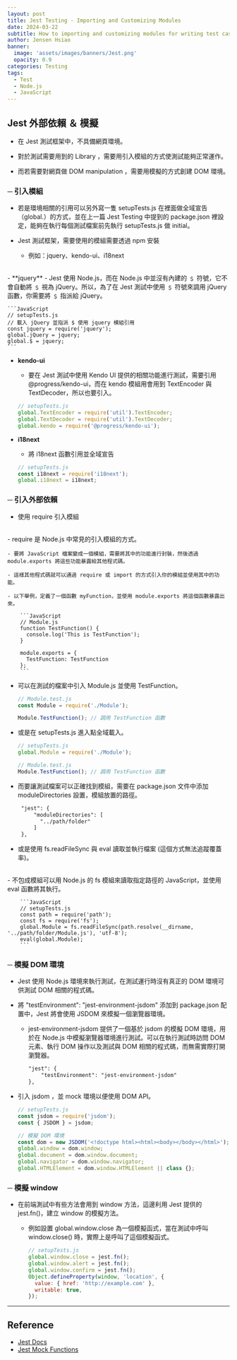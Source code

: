 ```yaml
---
layout: post
title: Jest Testing - Importing and Customizing Modules
date: 2024-03-22
subtitle: How to importing and customizing modules for writing test case of unit testing.
author: Jensen Hsiao
banner:
  image: 'assets/images/banners/Jest.png'
  opacity: 0.9
categories: Testing
tags:
  - Test
  - Node.js
  - JavaScript
--- 
```

## Jest 外部依賴 ＆ 模擬

- 在 Jest 測試框架中，不具備網頁環境。  

- 對於測試需要用到的 Library ，需要用引入模組的方式使測試能夠正常運作。  

- 而若需要對網頁做 DOM manipulation ，需要用模擬的方式創建 DOM 環境。  

### ─ 引入模組  

-  若是環境相關的引用可以另外寫一隻 setupTests.js 在裡面做全域宣告（global.）的方式，並在上一篇 Jest Testing 中提到的 package.json 裡設定，能夠在執行每個測試檔案前先執行 setupTests.js 做 initial。  

- Jest 測試框架，需要使用的模組需要透過 npm 安裝  
    - 例如：jquery、kendo-ui、i18next  
<br>
- **jquery**  
    - Jest 使用 Node.js，而在 Node.js 中並沒有內建的 ﹩ 符號，它不會自動將 ﹩ 視為 jQuery。所以，為了在 Jest 測試中使用 ﹩ 符號來調用 jQuery 函數，你需要將 ﹩ 指派給 jQuery。  
    
    ```JavaScript
    // setupTests.js
    // 載入 jQuery 並指派 $ 使用 jquery 模組引用
    const jquery = require('jquery');
    global.jQuery = jquery;
    global.$ = jquery;
    ```

- **kendo-ui**  
    - 要在 Jest 測試中使用 Kendo UI 提供的相關功能進行測試，需要引用 @progress/kendo-ui，而在 kendo 模組用會用到 TextEncoder 與 TextDecoder，所以也要引入。  
    
    ```JavaScript
    // setupTests.js
    global.TextEncoder = require('util').TextEncoder;
    global.TextDecoder = require('util').TextDecoder;
    global.kendo = require('@progress/kendo-ui');
    ```

- **i18next**  
    - 將 i18next 函數引用並全域宣告  
    
    ```JavaScript
    // setupTests.js
    const i18next = require('i18next');
    global.i18next = i18next;
    ```
    

### ─ 引入外部依賴  

- 使用 require 引入模組  
<br>
    - require 是 Node.js 中常見的引入模組的方式。  

    - 要將 JavaScript 檔案變成一個模組，需要將其中的功能進行封裝，然後透過 module.exports 將這些功能暴露給其他程式碼。
    
    - 這樣其他程式碼就可以通過 require 或 import 的方式引入你的模組並使用其中的功能。
    
    - 以下舉例，定義了一個函數 myFunction，並使用 module.exports 將這個函數暴露出來。
    
        ```JavaScript
        // Module.js
        function TestFunction() {
          console.log('This is TestFunction');
        }

        module.exports = {
          TestFunction: TestFunction
        };
        ```

   - 可以在測試的檔案中引入 Module.js 並使用 TestFunction。  
   
        ```JavaScript
        // Module.test.js
        const Module = require('./Module');

        Module.TestFunction(); // 調用 TestFunction 函數
        ```

   - 或是在 setupTests.js 進入點全域載入。  
   
        ```JavaScript
        // setupTests.js
        global.Module = require('./Module');

        // Module.test.js
        Module.TestFunction(); // 調用 TestFunction 函數
        ```

   - 而要讓測試檔案可以正確找到模組，需要在 package.json 文件中添加 moduleDirectories 設置，模組放置的路徑。  
   
       ```XML
        "jest": {
            "moduleDirectories": [
              "../path/folder"
            ]
        },
       ```

- 或是使用 fs.readFileSync 與 eval 讀取並執行檔案 (這個方式無法追蹤覆蓋率)。  
<br>
    - 不包成模組可以用 Node.js 的 fs 模組來讀取指定路徑的 JavaScript，並使用 eval 函數將其執行。  
    
        ```JavaScript
        // setupTests.js
        const path = require('path');
        const fs = require('fs');
        global.Module = fs.readFileSync(path.resolve(__dirname, '../path/folder/Module.js'), 'utf-8');
        eval(global.Module);
        ```
   
    
### ─ 模擬 DOM 環境  

- Jest 使用 Node.js 環境來執行測試，在測試運行時沒有真正的 DOM 環境可供測試 DOM 相關的程式碼。  

- 將 "testEnvironment": "jest-environment-jsdom" 添加到 package.json 配置中，Jest 將會使用 JSDOM 來模擬一個瀏覽器環境。  

    - jest-environment-jsdom 提供了一個基於 jsdom 的模擬 DOM 環境，用於在 Node.js 中模擬瀏覽器環境進行測試。可以在執行測試時訪問 DOM 元素、執行 DOM 操作以及測試與 DOM 相關的程式碼，而無需實際打開瀏覽器。  

        ```XML
        "jest": {
            "testEnvironment": "jest-environment-jsdom"
        },
        ```

- 引入 jsdom ，並 mock 環境以便使用 DOM API。  

    ```JavaScript
    // setupTests.js
    const jsdom = require('jsdom');
    const { JSDOM } = jsdom;

    // 模擬 DOM 環境
    const dom = new JSDOM('<!doctype html><html><body></body></html>');
    global.window = dom.window;
    global.document = dom.window.document;
    global.navigator = dom.window.navigator;
    global.HTMLElement = dom.window.HTMLElement || class {};
    ```


### ─ 模擬 window  

- 在前端測試中有些方法會用到 window 方法，這邊利用 Jest 提供的 jest.fn()，建立 window 的模擬方法。  
    
    - 例如設置 global.window.close 為一個模擬函式，當在測試中呼叫 window.close() 時，實際上是呼叫了這個模擬函式。  
    
        ```JavaScript
        // setupTests.js
        global.window.close = jest.fn();
        global.window.alert = jest.fn();
        global.window.confirm = jest.fn();
        Object.defineProperty(window, 'location', {
          value: { href: 'http://example.com' },
          writable: true,
        });
        ```

---

## Reference  
- [Jest Docs](https://jestjs.io/docs/getting-started)  
- [Jest Mock Functions](https://jestjs.io/docs/mock-functions)  
